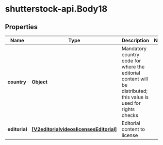 # shutterstock-api.Body18

## Properties
Name | Type | Description | Notes
------------ | ------------- | ------------- | -------------
**country** | **Object** | Mandatory country code for where the editorial content will be distributed; this value is used for rights checks | 
**editorial** | [**[V2editorialvideoslicensesEditorial]**](V2editorialvideoslicensesEditorial.md) | Editorial content to license | 


